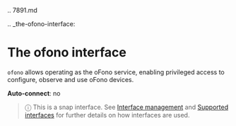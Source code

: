 .. 7891.md

.. _the-ofono-interface:

# The ofono interface

`ofono` allows operating as the oFono service, enabling privileged access to configure, observe and use oFono devices.

**Auto-connect**: no

> ⓘ  This is a snap interface. See [Interface management](/t/interface-management/6154) and [Supported interfaces](/t/supported-interfaces/7744) for further details on how interfaces are used.